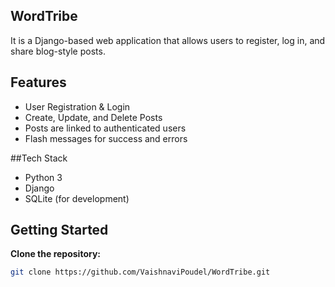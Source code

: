 ## WordTribe
It is a Django-based web application that allows users to register, log in, and share blog-style posts.

## Features

-  User Registration & Login
-  Create, Update, and Delete Posts
-  Posts are linked to authenticated users
-  Flash messages for success and errors

##Tech Stack

-  Python 3
-  Django
-  SQLite (for development)

## Getting Started

 **Clone the repository:**
   ```bash
   git clone https://github.com/VaishnaviPoudel/WordTribe.git
